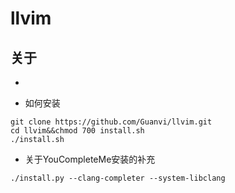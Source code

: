 # llvim
## 关于
+ 



+ 如何安装<br/>
```
git clone https://github.com/Guanvi/llvim.git
cd llvim&&chmod 700 install.sh
./install.sh
```



+ 关于YouCompleteMe安装的补充</br>
```
./install.py --clang-completer --system-libclang
```

